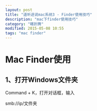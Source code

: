 ```yaml
---
layout: post
title: "道听途说mac系统3 - Finder使用技巧"
description: "mac下finder使用技巧"
category: "瞎折腾"
modified: 2015-05-08 10:55
tags: "mac finder"
---
```


# Mac Finder使用
## 1、打开Windows文件夹

Command + K，打开对话框，输入

smb://ip/文件夹
